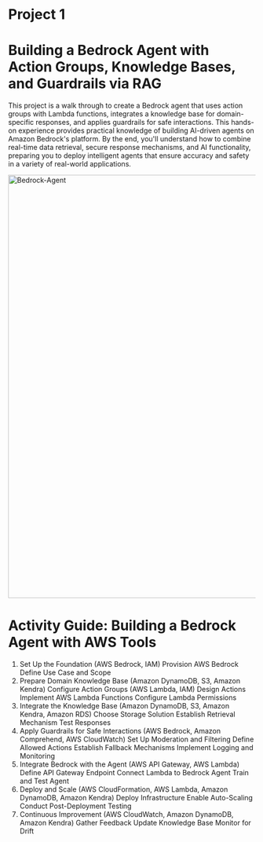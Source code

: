 
# Project 1
# Building a Bedrock Agent with Action Groups, Knowledge Bases, and Guardrails via RAG

This project is a walk through to create a Bedrock agent that uses action groups with Lambda functions, integrates a knowledge base for domain-specific responses, and applies guardrails for safe interactions. This hands-on experience provides practical knowledge of building AI-driven agents on Amazon Bedrock's platform. By the end, you'll understand how to combine real-time data retrieval, secure response mechanisms, and AI functionality, preparing you to deploy intelligent agents that ensure accuracy and safety in a variety of real-world applications.

<img width="862" alt="Bedrock-Agent" src="https://github.com/user-attachments/assets/b12c5a51-fbfc-4cc7-8225-c4723a5cc927" />

# Activity Guide: Building a Bedrock Agent with AWS Tools
1. Set Up the Foundation (AWS Bedrock, IAM)
Provision AWS Bedrock
Define Use Case and Scope
2. Prepare Domain Knowledge Base (Amazon DynamoDB, S3, Amazon Kendra)
Configure Action Groups (AWS Lambda, IAM)
Design Actions
Implement AWS Lambda Functions
Configure Lambda Permissions
3. Integrate the Knowledge Base (Amazon DynamoDB, S3, Amazon Kendra, Amazon RDS)
Choose Storage Solution
Establish Retrieval Mechanism
Test Responses
4. Apply Guardrails for Safe Interactions (AWS Bedrock, Amazon Comprehend, AWS CloudWatch)
Set Up Moderation and Filtering
Define Allowed Actions
Establish Fallback Mechanisms
Implement Logging and Monitoring
5. Integrate Bedrock with the Agent (AWS API Gateway, AWS Lambda)
Define API Gateway Endpoint
Connect Lambda to Bedrock Agent
Train and Test Agent
6. Deploy and Scale (AWS CloudFormation, AWS Lambda, Amazon DynamoDB, Amazon Kendra)
Deploy Infrastructure
Enable Auto-Scaling
Conduct Post-Deployment Testing
7. Continuous Improvement (AWS CloudWatch, Amazon DynamoDB, Amazon Kendra)
Gather Feedback
Update Knowledge Base
Monitor for Drift
